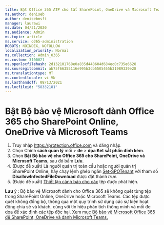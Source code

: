 ```yaml
---
title: Bật Office 365 ATP cho tất SharePoint, OneDrive và Microsoft Teams
ms.author: deniseb
author: denisebmsft
manager: laurawi
ms.date: 04/21/2020
ms.audience: Admin
ms.topic: article
ms.service: o365-administration
ROBOTS: NOINDEX, NOFOLLOW
localization_priority: Normal
ms.collection: Admin_O365
ms.custom: 3100021
ms.openlocfilehash: 2d132101768e0a835d448604d684ec0c735e6628
ms.sourcegitcommit: ab75f66355116e995b3cb5505465b31989339e28
ms.translationtype: MT
ms.contentlocale: vi-VN
ms.lasthandoff: 08/13/2021
ms.locfileid: "58332181"
---
```

# <a name="enable-microsoft-defender-for-office-365-for-sharepoint-online-onedrive-and-microsoft-teams"></a>Bật Bộ bảo vệ Microsoft dành Office 365 cho SharePoint Online, OneDrive và Microsoft Teams

1. Truy nhập https://protection.office.com và đăng nhập.
2. Chọn Chính **sách quản lý** mối  >  **đe**  >  **dọa Két sắt phần đính kèm**.
3. Chọn **Bật Bộ bảo vệ cho Office 365 cho SharePoint, OneDrive và Microsoft Teams**, sau đó bấm **Lưu**.
4. (Được đề xuất) Là người quản trị toàn cầu hoặc người quản trị SharePoint Online, hãy chạy lệnh ghép ngắn [Set-SPOTenant](https://docs.microsoft.com/powershell/module/sharepoint-online/Set-SPOTenant?view=sharepoint-ps) với tham số **DisallowInfectedFileDownload** được đặt thành *true.*
5. (Được đề xuất) [Thiết lập cảnh báo cho các](https://docs.microsoft.com/microsoft-365/security/office-365-security/turn-on-atp-for-spo-odb-and-teams#set-up-alerts-for-detected-files) tệp được phát hiện.

**Lưu** ý : Bộ bảo vệ Microsoft dành cho Office 365 sẽ không quét từng tệp trong SharePoint Online, OneDrive hoặc Microsoft Teams. Các tệp được quét không đồng bộ, thông qua một quy trình sử dụng các sự kiện hoạt động chia sẻ và khách, cùng với tín hiệu phân tích thông minh và mối đe dọa để xác định các tệp độc hại. Xem [mục Bộ bảo vệ Microsoft Office 365 để SharePoint, OneDrive và danh Microsoft Teams.](https://docs.microsoft.com/microsoft-365/security/office-365-security/atp-for-spo-odb-and-teams)
